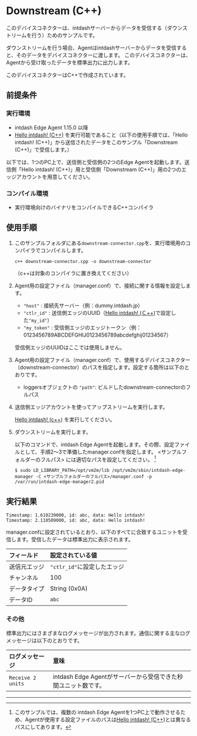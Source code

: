 Downstream (C++)
================

このデバイスコネクターは、intdashサーバーからデータを受信する（ダウンストリームを行う）ためのサンプルです。

ダウンストリームを行う場合、Agentはintdashサーバーからデータを受信すると、そのデータをデバイスコネクターに渡します。
このデバイスコネクターは、Agentから受け取ったデータを標準出力に出力します。

このデバイスコネクターはC++で作成されています。


## 前提条件

### 実行環境
- intdash Edge Agent 1.15.0 以降
- [Hello intdash! (C++)](../hello-intdash/README_ja.md) を実行可能であること（以下の使用手順では、「Hello intdash! (C++)」から送信されたデータをこのサンプル「Downstream (C++)」で受信します。）

以下では、1つのPC上で、送信側と受信側の2つのEdge Agentを起動します。送信側「Hello intdash! (C++)」用と受信側「Downstream (C++)」用の2つのエッジアカウントを用意してください。

### コンパイル環境
- 実行環境向けのバイナリをコンパイルできるC++コンパイラ

## 使用手順

1. このサンプルフォルダにある`downstream-connector.cpp`を、実行環境用のコンパイラでコンパイルします。
    ```
    c++ downstream-connector.cpp -o downstream-connector
    ``` 
    （c++は対象のコンパイラに置き換えてください）

2. Agent用の設定ファイル（manager.conf）で、接続に関する情報を設定します。

    - `"host"` : 接続先サーバー（例：dummy.intdash.jp）
    - `"ctlr_id"` : 送信側エッジのUUID（[Hello intdash! (Ｃ++)](../hello-intdash/README_ja.md)で設定した`"my_id"`）
    - `"my_token"` : 受信側エッジのエッジトークン（例：0123456789ABCDEFGHIJ0123456789abcdefghij01234567）

   受信側エッジのUUIDはここでは使用しません。

3. Agent用の設定ファイル（manager.conf）で、使用するデバイスコネクター（downstream-connector）のパスを指定します。設定する箇所は以下のとおりです。

    - loggersオブジェクトの `"path"`: ビルドしたdownstream-connectorのフルパス

4. 送信側エッジアカウントを使ってアップストリームを実行します。

    [Hello intdash! (c++)](../hello-intdash/README_ja.md) を実行してください。

5. ダウンストリームを実行します。

    以下のコマンドで、intdash Edge Agentを起動します。その際、設定ファイルとして、手順2～3で準備したmanager.confを指定します。
    <サンプルフォルダーのフルパス> には適切なパスを設定してください。 [^1]

    ```
    $ sudo LD_LIBRARY_PATH=/opt/vm2m/lib /opt/vm2m/sbin/intdash-edge-manager -C <サンプルフォルダーのフルパス>/manager.conf -p /var/run/intdash-edge-manager2.pid
    ```

## 実行結果


```
Timestamp: 1.610239000, id: abc, data: Hello intdash!
Timestamp: 2.110509000, id: abc, data: Hello intdash!
```

manager.confに設定されているとおり、以下のすべてに合致するユニットを受信します。受信したデータは標準出力に表示されます。


| フィールド            | 設定されている値          |
|:-------------------|:-----------------------|
| 送信元エッジ         | `"ctlr_id"`に設定したエッジ |
| チャンネル           | 100                    |
| データタイプ         | String (0x0A)          |
| データID            | `abc`                  |


### その他

標準出力にはさまざまなログメッセージが出力されます。通信に関する主なログメッセージは以下のとおりです。

| ログメッセージ                                          | 意味                                                                              |
|:----------------------------------------------------|:----------------------------------------------------------------------------------|
| `Receive 2 units`      | intdash Edge Agentがサーバーから受信できた秒間ユニット数です。                          |

---
[^1]: このサンプルでは、複数の intdash Edge Agentを1つPC上で動作させるため、Agentが使用する設定ファイルのパスは[Hello intdash! (C++)](../hello-intdash/README_ja.md)とは異なるパスにしてあります。